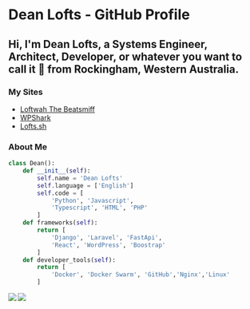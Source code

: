 # Dean Lofts - GitHub Profile

## Hi, I'm Dean Lofts, a Systems Engineer, Architect, Developer, or whatever you want to call it 🚀 from Rockingham, Western Australia.

### My Sites

- [Loftwah The Beatsmiff](https://www.beatsmiff.com)
- [WPShark](https://www.wpshark.com.au)
- [Lofts.sh](https://blog.lofts.sh)

### About Me

```python
class Dean():
    def __init__(self):
        self.name = 'Dean Lofts'
        self.language = ['English']
        self.code = [
            'Python', 'Javascript',
            'Typescript', 'HTML', 'PHP'
        ]
    def frameworks(self):
        return [
            'Django', 'Laravel', 'FastApi',
            'React', 'WordPress', 'Boostrap'
        ]
    def developer_tools(self):
        return [
            'Docker', 'Docker Swarm', 'GitHub','Nginx','Linux'
        ]
```

<div>
<a href="https://github-readme-stats.vercel.app/api?username=loftwah&theme=tokyonight&show_icons=true">
  <img  align="left" src="https://github-readme-stats.vercel.app/api?username=loftwah&theme=tokyonight&show_icons=true" />
</a>
<a href="https://github-readme-stats.vercel.app/api/top-langs/?username=loftwah&theme=tokyonight">
  <img align="left" src="https://github-readme-stats.vercel.app/api/top-langs/?username=loftwah&theme=tokyonight" />
</a>
</div>
